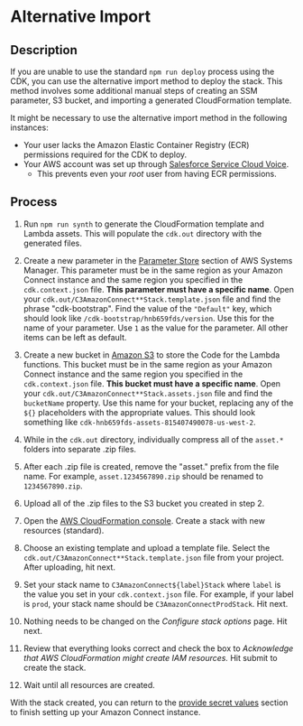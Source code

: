 # Alternative Import

## Description

If you are unable to use the standard `npm run deploy` process using the CDK, you can use the alternative import method to deploy the stack. This method involves some additional manual steps of creating an SSM parameter, S3 bucket, and importing a generated CloudFormation template.

It might be necessary to use the alternative import method in the following instances:

- Your user lacks the Amazon Elastic Container Registry (ECR) permissions required for the CDK to deploy.
- Your AWS account was set up through [Salesforce Service Cloud Voice](https://trailhead.salesforce.com/content/learn/modules/service-cloud-voice/service-voice-learn).
  - This prevents even your _root_ user from having ECR permissions.

## Process

1. Run `npm run synth` to generate the CloudFormation template and Lambda assets. This will populate the `cdk.out` directory with the generated files.

2. Create a new parameter in the [Parameter Store](https://console.aws.amazon.com/systems-manager/parameters) section of AWS Systems Manager. This parameter must be in the same region as your Amazon Connect instance and the same region you specified in the `cdk.context.json` file. **This parameter must have a specific name**. Open your `cdk.out/C3AmazonConnect**Stack.template.json` file and find the phrase "cdk-bootstrap". Find the value of the `"Default"` key, which should look like `/cdk-bootstrap/hnb659fds/version`. Use this for the name of your parameter. Use `1` as the value for the parameter. All other items can be left as default.

3. Create a new bucket in [Amazon S3](https://console.aws.amazon.com/s3) to store the Code for the Lambda functions. This bucket must be in the same region as your Amazon Connect instance and the same region you specified in the `cdk.context.json` file. **This bucket must have a specific name**. Open your `cdk.out/C3AmazonConnect**Stack.assets.json` file and find the `bucketName` property. Use this name for your bucket, replacing any of the `${}` placeholders with the appropriate values. This should look something like `cdk-hnb659fds-assets-815407490078-us-west-2`.

4. While in the `cdk.out` directory, individually compress all of the `asset.*` folders into separate .zip files.

5. After each .zip file is created, remove the "asset." prefix from the file name. For example, `asset.1234567890.zip` should be renamed to `1234567890.zip`.

6. Upload all of the .zip files to the S3 bucket you created in step 2.

7. Open the [AWS CloudFormation console](https://console.aws.amazon.com/cloudformation). Create a stack with new resources (standard).

8. Choose an existing template and upload a template file. Select the `cdk.out/C3AmazonConnect**Stack.template.json` file from your project. After uploading, hit next.

9. Set your stack name to `C3AmazonConnect${label}Stack` where `label` is the value you set in your `cdk.context.json` file. For example, if your label is `prod`, your stack name should be `C3AmazonConnectProdStack`. Hit next.

10. Nothing needs to be changed on the _Configure stack options_ page. Hit next.

11. Review that everything looks correct and check the box to _Acknowledge that AWS CloudFormation might create IAM resources._ Hit submit to create the stack.

12. Wait until all resources are created.

With the stack created, you can return to the [provide secret values](./GETTING-STARTED.md#provide-secret-values) section to finish setting up your Amazon Connect instance.
